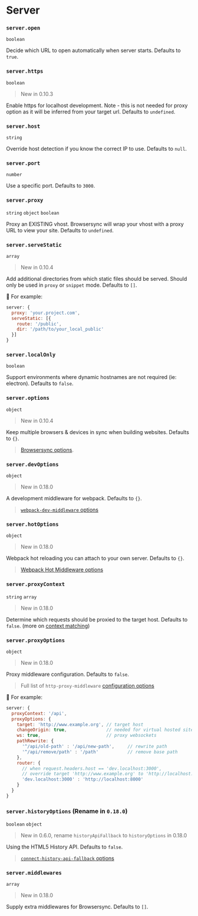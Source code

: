# Server

### `server.open`

`boolean`

Decide which URL to open automatically when server starts. Defaults to `true`.

### `server.https`

`boolean`

> New in 0.10.3

Enable https for localhost development. Note - this is not needed for proxy option as it will be inferred from your target url. Defaults to `undefined`.

### `server.host`

`string`

Override host detection if you know the correct IP to use. Defaults to `null`.

### `server.port`

`number`

Use a specific port. Defaults to `3000`.

### `server.proxy`

`string` `object` `boolean`

Proxy an EXISTING vhost. Browsersync will wrap your vhost with a proxy URL to view your site. Defaults to `undefined`.

### `server.serveStatic`

`array`

> New in 0.10.4

Add additional directories from which static files should be served. Should only be used in `proxy` or `snippet` mode. Defaults to `[]`.

🌰 For example:

```js
server: {
  proxy: 'your.project.com',
  serveStatic: [{
    route: '/public',
    dir: '/path/to/your_local_public'
  }]
}
```

### `server.localOnly`

`boolean`

Support environments where dynamic hostnames are not required (ie: electron). Defaults to `false`.

### `server.options`

`object`

> New in 0.10.4

Keep multiple browsers & devices in sync when building websites. Defaults to `{}`.

> [Browsersync options](https://browsersync.io/docs/options).

### `server.devOptions`

`object`

> New in 0.18.0

A development middleware for webpack. Defaults to `{}`.

> [`webpack-dev-middleware` options](https://github.com/webpack/webpack-dev-middleware#options)

### `server.hotOptions`

`object`

> New in 0.18.0

Webpack hot reloading you can attach to your own server. Defaults to `{}`.

> [Webpack Hot Middleware options](https://github.com/webpack-contrib/webpack-hot-middleware#config)

### `server.proxyContext`

`string` `array`

> New in 0.18.0

Determine which requests should be proxied to the target host. Defaults to `false`. (more on [context matching](https://github.com/chimurai/http-proxy-middleware#context-matching))

### `server.proxyOptions`

`object`

> New in 0.18.0

Proxy middleware configuration. Defaults to `false`.

> Full list of `http-proxy-middleware` [configuration options](https://github.com/chimurai/http-proxy-middleware#options)

🌰 For example:

```js
server: {
  proxyContext: '/api',
  proxyOptions: {
    target: 'http://www.example.org', // target host
    changeOrigin: true,               // needed for virtual hosted sites
    ws: true,                         // proxy websockets
    pathRewrite: {
      '^/api/old-path' : '/api/new-path',     // rewrite path
      '^/api/remove/path' : '/path'           // remove base path
    },
    router: {
      // when request.headers.host == 'dev.localhost:3000',
      // override target 'http://www.example.org' to 'http://localhost:8000'
      'dev.localhost:3000' : 'http://localhost:8000'
    }
  }
}
```

### `server.historyOptions` (Rename in `0.18.0`)

`boolean` `object`

> New in 0.6.0, rename `historyApiFallback` to `historyOptions` in 0.18.0

Using the HTML5 History API. Defaults to `false`.

> [`connect-history-api-fallback` options](https://github.com/bripkens/connect-history-api-fallback#options)

### `server.middlewares`

`array`

> New in 0.18.0

Supply extra middlewares for Browsersync. Defaults to `[]`.
